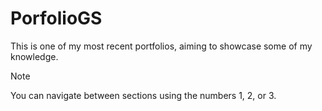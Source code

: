 # PorfolioGS 
This is one of my most recent portfolios, aiming to showcase some of my knowledge.

> [!NOTE]
> You can navigate between sections using the numbers 1, 2, or 3.
